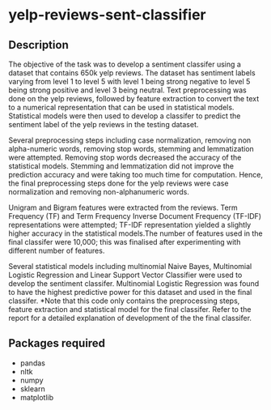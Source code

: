 # yelp-reviews-sent-classifier
## Description
The objective of the task was to develop a sentiment classifer using a dataset that contains 650k yelp reviews. The dataset has sentiment labels varying from level 1 to level 5 with level 1 being strong negative to level 5 being strong positive and level 3 being neutral. Text preprocessing was done on the yelp reviews, followed by feature extraction to convert the text to a numerical representation that can be used in statistical models. Statistical models were then used to develop a classifer to predict the sentiment label of the yelp reviews in the testing dataset.

Several preprocessing steps including case normalization, removing non alpha-numeric words, removing stop words, stemming and lemmatization were attempted. Removing stop words decreased the accuracy of the statistical models. Stemming and lemmatization did not improve the prediction accuracy and were taking too much time for computation. Hence, the final preprocessing steps done for the yelp reviews were case normalization and removing non-alphanumeric words. 

Unigram and Bigram features were extracted from the reviews. Term Frequency (TF) and Term Frequency Inverse Document Frequency (TF-IDF) representations were attempted; TF-IDF representation yielded a slightly higher accuracy in the statistical models.The number of features used in the final classifer were 10,000; this was finalised after experimenting with different number of features.  

Several statistical models including multinomial Naive Bayes, Multinomial Logistic Regression and Linear Support Vector Classifier were used to develop the sentiment classifer. Multinomial Logistic Regression was found to have the highest predictive power for this dataset and used in the final classifer. *Note that this code only contains the preprocessing steps, feature extraction and statistical model for the final classifer. Refer to the report for a detailed explanation of development of the the final classifer. 

## Packages required
* pandas 
* nltk
* numpy
* sklearn
* matplotlib

